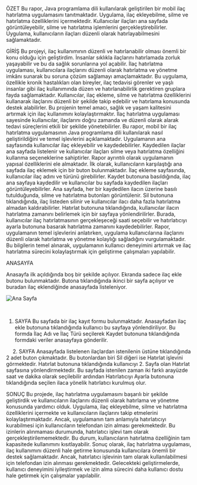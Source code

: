 ÖZET
Bu rapor, Java programlama dili kullanılarak geliştirilen bir mobil ilaç hatırlatma uygulamasını tanıtmaktadır. Uygulama, ilaç ekleyebilme, silme ve hatırlatma özelliklerini içermektedir. Kullanıcılar ilaçları ana sayfada görüntüleyebilir, silme ve hatırlatma işlemlerini gerçekleştirebilirler. Uygulama, kullanıcıların ilaçları düzenli olarak hatırlayabilmesini sağlamaktadır.

GİRİŞ
Bu projeyi, ilaç kullanımının düzenli ve hatırlanabilir olması önemli bir konu olduğu için geliştirdim. İnsanlar sıklıkla ilaçlarını hatırlamada zorluk yaşayabilir ve bu da sağlık sorunlarına yol açabilir. İlaç hatırlatma uygulaması, kullanıcılara ilaçlarını düzenli olarak hatırlatma ve yönetme imkânı sunarak bu soruna çözüm sağlamayı amaçlamaktadır. Bu uygulama, özellikle kronik hastalıkları olan bireyler, ilaç tedavisi görenler ve yaşlı insanlar gibi ilaç kullanımında düzen ve hatırlanabilirlik gerektiren gruplara fayda sağlamaktadır. Kullanıcılar, ilaç ekleme, silme ve hatırlatma özelliklerini kullanarak ilaçlarını düzenli bir şekilde takip edebilir ve hatırlama konusunda destek alabilirler. Bu projenin temel amacı, sağlık ve yaşam kalitesini artırmak için ilaç kullanımını kolaylaştırmaktır. İlaç hatırlatma uygulaması sayesinde kullanıcılar, ilaçlarını doğru zamanda ve düzenli olarak alarak tedavi süreçlerini etkili bir şekilde yönetebilirler.
Bu rapor, mobil bir ilaç hatırlatma uygulamasının Java programlama dili kullanılarak nasıl geliştirildiğini ve temel işlevlerini açıklamaktadır. Uygulamanın ana sayfasında kullanıcılar ilaç ekleyebilir ve kaydedebilirler. Kaydedilen ilaçlar ana sayfada listelenir ve kullanıcılar ilaçları silme veya hatırlatma özelliğini kullanma seçeneklerine sahiptirler. Rapor ayrıntılı olarak uygulamanın yapısal özelliklerini ele almaktadır. İlk olarak, kullanıcıların karşılaştığı ana sayfada ilaç eklemek için bir buton bulunmaktadır. İlaç ekleme sayfasında, kullanıcılar ilaç adını ve türünü girebilirler. Kaydet butonuna basıldığında, ilaç ana sayfaya kaydedilir ve kullanıcılar bu sayfada kaydedilen ilaçları görüntüleyebilirler. Ana sayfada, her bir kaydedilen ilacın üzerine basılı tutulduğunda, silme ve hatırlatma butonları görüntülenir. Sil butonuna tıklandığında, ilaç listeden silinir ve kullanıcılar ilacı daha fazla hatırlatma almadan kaldırabilirler. Hatırlat butonuna tıklandığında, kullanıcılar ilacın hatırlatma zamanını belirlemek için bir sayfaya yönlendirilirler. Burada, kullanıcılar ilaç hatırlatmasının gerçekleşeceği saati seçebilir ve hatırlatıcıyı ayarla butonuna basarak hatırlatma zamanını kaydedebilirler. Rapor, uygulamanın temel işlevlerini anlatırken, uygulama kullanıcılarına ilaçlarını düzenli olarak hatırlatma ve yönetme kolaylığı sağladığını vurgulamaktadır. Bu bilgilerin temel alınarak, uygulamanın kullanıcı deneyimini artırmak ve ilaç hatırlatma sürecini kolaylaştırmak için geliştirme çalışmaları yapılabilir.

ANASAYFA

Anasayfa ilk açıldığında boş bir şekilde açılıyor. Ekranda sadece ilaç ekle butonu bulunmaktadır. Butona tıklandığında ikinci bir sayfa açılıyor ve buradan ilaç eklendiğinde anasayfada listeleniyor.

![Ana Sayfa](https://github.com/ozkanyav/ilac-kutusu-mobil-uygulama/blob/main/Anasayfa.png)


 
1. SAYFA
Bu sayfada bir ilaç kayıt formu bulunmaktadır. Anasayfadan ilaç ekle butonuna tıklandığında kullanıcı bu sayfaya yönlendiriliyor. Bu formda İlaç Adı ve İlaç Türü seçilerek Kaydet butonuna tıklandığında formdaki veriler anasayfaya gönderilir. 


 
2. SAYFA
Anasayfada listelenen ilaçlardan istenilenin üstüne tıklandığında 2 adet buton çıkmaktadır. Bu butonlardan biri Sil diğeri ise Hatırlat işlevini görmektedir. Hatırlat butonuna tıklandığında kullanıcıyı 2. Sayfa olan Hatırlat sayfasına yönlendirmektedir. Bu sayfada istenilen zaman iki farklı arayüzde saat ve dakika olarak seçilebilir ardından Hatırlatıcıyı Ayarla butonuna tıklandığında seçilen ilaca yönelik hatırlatıcı kurulmuş olur. 
 







SONUÇ
Bu projede, ilaç hatırlatma uygulamasını başarılı bir şekilde geliştirdik ve kullanıcıların ilaçlarını düzenli olarak hatırlama ve yönetme konusunda yardımcı olduk. Uygulama, ilaç ekleyebilme, silme ve hatırlatma özelliklerini içermekte ve kullanıcıların ilaçlarını takip etmelerini kolaylaştırmaktadır. Ancak, uygulamanın tam anlamıyla hatırlatıcıyı kurabilmesi için kullanıcıların telefondan izin alması gerekmektedir. Bu izinlerin alınmaması durumunda, hatırlatıcı işlevi tam olarak gerçekleştirilememektedir. Bu durum, kullanıcıların hatırlatma özelliğinin tam kapasitede kullanımını kısıtlayabilir. Sonuç olarak, ilaç hatırlatma uygulaması, ilaç kullanımını düzenli hale getirme konusunda kullanıcılara önemli bir destek sağlamaktadır. Ancak, hatırlatıcı işlevinin tam olarak kullanılabilmesi için telefondan izin alınması gerekmektedir. Gelecekteki geliştirmelerde, kullanıcı deneyimini iyileştirmek ve izin alma sürecini daha kullanıcı dostu hale getirmek için çalışmalar yapılabilir.
